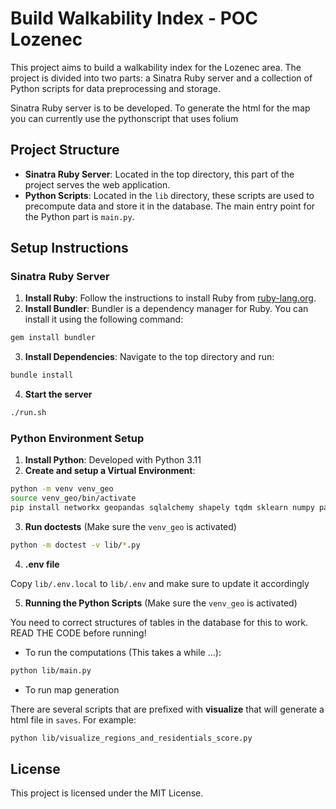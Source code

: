 # Build Walkability Index - POC Lozenec

This project aims to build a walkability index for the Lozenec area. The project is divided into two parts: a Sinatra Ruby server and a collection of Python scripts for data preprocessing and storage.

Sinatra Ruby server is to be developed. To generate the html for the map you can currently use the pythonscript that uses folium

## Project Structure

- **Sinatra Ruby Server**: Located in the top directory, this part of the project serves the web application.
- **Python Scripts**: Located in the `lib` directory, these scripts are used to precompute data and store it in the database. The main entry point for the Python part is `main.py`.

## Setup Instructions

### Sinatra Ruby Server

1. **Install Ruby**: Follow the instructions to install Ruby from [ruby-lang.org](https://www.ruby-lang.org/en/documentation/installation/).
2. **Install Bundler**: Bundler is a dependency manager for Ruby. You can install it using the following command:

```bash
gem install bundler
```

3. **Install Dependencies**: Navigate to the top directory and run:

```bash
bundle install
```

4. **Start the server**

```bash
./run.sh
```

### Python Environment Setup

1. **Install Python**: Developed with Python 3.11
2. **Create and setup a Virtual Environment**:

```bash
python -m venv venv_geo
source venv_geo/bin/activate
pip install networkx geopandas sqlalchemy shapely tqdm sklearn numpy pandas
```

3. **Run doctests** (Make sure the `venv_geo` is activated)

```bash
python -m doctest -v lib/*.py
```

4. **.env file**

Copy `lib/.env.local` to `lib/.env` and make sure to update it accordingly

5. **Running the Python Scripts** (Make sure the `venv_geo` is activated)

You need to correct structures of tables in the database for this to work. READ THE CODE before running!

- To run the computations (This takes a while ...):

```bash
python lib/main.py
```

- To run map generation

There are several scripts that are prefixed with **visualize** that will generate a html file in `saves`. For example:

```bash
python lib/visualize_regions_and_residentials_score.py
```

## License

This project is licensed under the MIT License.
